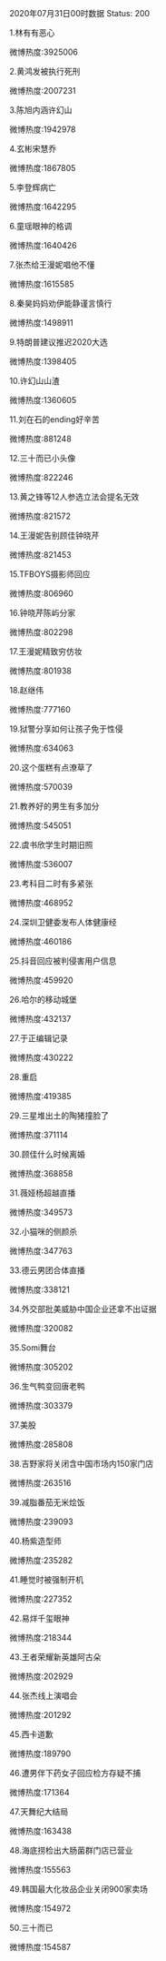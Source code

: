 2020年07月31日00时数据
Status: 200

1.林有有恶心

微博热度:3925006

2.黄鸿发被执行死刑

微博热度:2007231

3.陈旭内涵许幻山

微博热度:1942978

4.玄彬宋慧乔

微博热度:1867805

5.李登辉病亡

微博热度:1642295

6.童瑶眼神的格调

微博热度:1640426

7.张杰给王漫妮唱他不懂

微博热度:1615585

8.秦昊妈妈劝伊能静谨言慎行

微博热度:1498911

9.特朗普建议推迟2020大选

微博热度:1398405

10.许幻山山渣

微博热度:1360605

11.刘在石的ending好辛苦

微博热度:881248

12.三十而已小头像

微博热度:822246

13.黄之锋等12人参选立法会提名无效

微博热度:821572

14.王漫妮告别顾佳钟晓芹

微博热度:821453

15.TFBOYS摄影师回应

微博热度:806960

16.钟晓芹陈屿分家

微博热度:802298

17.王漫妮精致穷仿妆

微博热度:801938

18.赵继伟

微博热度:777160

19.狱警分享如何让孩子免于性侵

微博热度:634063

20.这个蛋糕有点潦草了

微博热度:570039

21.教养好的男生有多加分

微博热度:545051

22.虞书欣学生时期旧照

微博热度:536007

23.考科目二时有多紧张

微博热度:468952

24.深圳卫健委发布人体健康经

微博热度:460186

25.抖音回应被判侵害用户信息

微博热度:459920

26.哈尔的移动城堡

微博热度:432137

27.于正编辑记录

微博热度:430222

28.重启

微博热度:419385

29.三星堆出土的陶猪撞脸了

微博热度:371114

30.顾佳什么时候离婚

微博热度:368858

31.薇娅杨超越直播

微博热度:349573

32.小猫咪的侧颜杀

微博热度:347763

33.德云男团合体直播

微博热度:338121

34.外交部批美威胁中国企业还拿不出证据

微博热度:320082

35.Somi舞台

微博热度:305202

36.生气鸭变回唐老鸭

微博热度:303379

37.美股

微博热度:285808

38.吉野家将关闭含中国市场内150家门店

微博热度:263516

39.减脂番茄无米烩饭

微博热度:239093

40.杨紫造型师

微博热度:235282

41.睡觉时被强制开机

微博热度:227352

42.易烊千玺眼神

微博热度:218344

43.王者荣耀新英雄阿古朵

微博热度:202929

44.张杰线上演唱会

微博热度:201292

45.西卡道歉

微博热度:189790

46.遭男伴下药女子回应检方存疑不捕

微博热度:171364

47.天舞纪大结局

微博热度:163438

48.海底捞检出大肠菌群门店已营业

微博热度:155563

49.韩国最大化妆品企业关闭900家卖场

微博热度:154972

50.三十而已

微博热度:154587

